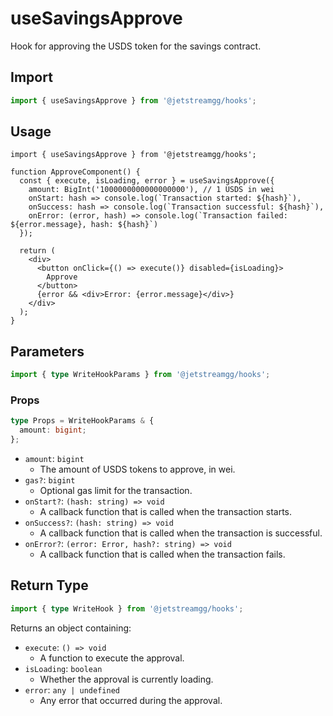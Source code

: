 # useSavingsApprove

Hook for approving the USDS token for the savings contract.

## Import

```ts
import { useSavingsApprove } from '@jetstreamgg/hooks';
```

## Usage

```tsx
import { useSavingsApprove } from '@jetstreamgg/hooks';

function ApproveComponent() {
  const { execute, isLoading, error } = useSavingsApprove({
    amount: BigInt('1000000000000000000'), // 1 USDS in wei
    onStart: hash => console.log(`Transaction started: ${hash}`),
    onSuccess: hash => console.log(`Transaction successful: ${hash}`),
    onError: (error, hash) => console.log(`Transaction failed: ${error.message}, hash: ${hash}`)
  });

  return (
    <div>
      <button onClick={() => execute()} disabled={isLoading}>
        Approve
      </button>
      {error && <div>Error: {error.message}</div>}
    </div>
  );
}
```

## Parameters

```ts
import { type WriteHookParams } from '@jetstreamgg/hooks';
```

### Props

```ts
type Props = WriteHookParams & {
  amount: bigint;
};
```

- `amount`: `bigint`
  - The amount of USDS tokens to approve, in wei.
- `gas?`: `bigint`
  - Optional gas limit for the transaction.
- `onStart?`: `(hash: string) => void`
  - A callback function that is called when the transaction starts.
- `onSuccess?`: `(hash: string) => void`
  - A callback function that is called when the transaction is successful.
- `onError?`: `(error: Error, hash?: string) => void`
  - A callback function that is called when the transaction fails.

## Return Type

```ts
import { type WriteHook } from '@jetstreamgg/hooks';
```

Returns an object containing:

- `execute`: `() => void`
  - A function to execute the approval.
- `isLoading`: `boolean`
  - Whether the approval is currently loading.
- `error`: `any | undefined`
  - Any error that occurred during the approval.
